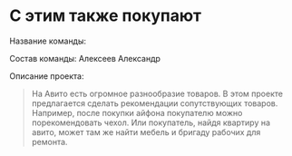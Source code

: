 # С этим также покупают

Название команды: 

Состав команды: Алексеев Александр

Описание проекта:
> На Авито есть огромное разнообразие товаров. В этом проекте предлагается  сделать рекомендации сопутствующих товаров. Например, после покупки айфона покупателю можно порекомендовать чехол. Или покупатель, найдя квартиру на авито,  может там же найти мебель и бригаду рабочих для ремонта.
